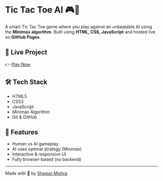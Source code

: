 # Tic Tac Toe AI 🎮🧠

A smart Tic Tac Toe game where you play against an unbeatable AI using the **Minimax algorithm**. Built using **HTML, CSS, JavaScript** and hosted live on **GitHub Pages**.

## 🔗 Live Project

👉 [Play Now](https://shagunnmishra.github.io/tic_tac_toe_ai/)

## 🛠️ Tech Stack

- HTML5
- CSS3
- JavaScript
- Minimax Algorithm
- Git & GitHub

## 📌 Features

- Human vs AI gameplay
- AI uses optimal strategy (Minimax)
- Interactive & responsive UI
- Fully browser-based (no backend)

---

Made with 💙 by [Shagun Mishra](https://github.com/shagunnmishra)
